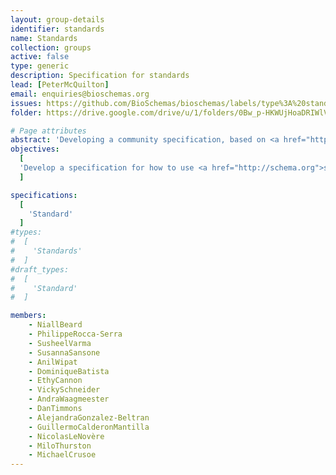 ```yaml
---
layout: group-details
identifier: standards
name: Standards
collection: groups
active: false
type: generic
description: Specification for standards
lead: [PeterMcQuilton]
email: enquiries@bioschemas.org
issues: https://github.com/BioSchemas/bioschemas/labels/type%3A%20standard
folder: https://drive.google.com/drive/u/1/folders/0Bw_p-HKWUjHoaDRIWlVwUXNJcHM

# Page attributes
abstract: 'Developing a community specification, based on <a href="http://schema.org">schema.org</a>, for standards in the Life Sciences.'
objectives:
  [
  'Develop a specification for how to use <a href="http://schema.org">schema.org</a> to describe standards within the Life Sciences.'
  ]

specifications:
  [  
    'Standard'
  ]
#types:
#  [  
#    'Standards'
#  ]
#draft_types:
#  [  
#    'Standard'
#  ]

members:
    - NiallBeard
    - PhilippeRocca-Serra
    - SusheelVarma
    - SusannaSansone
    - AnilWipat
    - DominiqueBatista
    - EthyCannon
    - VickySchneider
    - AndraWaagmeester
    - DanTimmons
    - AlejandraGonzalez-Beltran
    - GuillermoCalderonMantilla
    - NicolasLeNovère
    - MiloThurston
    - MichaelCrusoe
---
```

